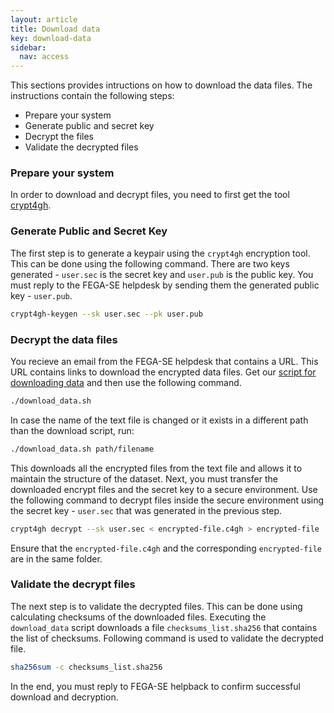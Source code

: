 ```yaml
---
layout: article
title: Download data
key: download-data
sidebar:
  nav: access
---
```



This sections provides intructions on how to download the data files. The instructions
contain the following steps: 

* Prepare your system
* Generate public and secret key
* Decrypt the files
* Validate the decrypted files


### Prepare your system

In order to download and decrypt files, you need to first get the tool
[crypt4gh](https://www.ga4gh.org/news/crypt4gh-a-secure-method-for-sharing-human-genetic-data/). 


### Generate Public and Secret Key

The first step is to generate a keypair using the `crypt4gh` encryption tool. This can be done using the following command. There are two keys generated - `user.sec` is the secret key and `user.pub` is the public key. You must reply to the FEGA-SE helpdesk by sending them the generated public key - `user.pub`. 

```bash
crypt4gh-keygen --sk user.sec --pk user.pub
```

### Decrypt the data files

You recieve an email from the FEGA-SE helpdesk that contains a URL. This URL contains links to download the encrypted data files. Get our [script for downloading data](download-data-script.html) and then use the following command.


```bash
./download_data.sh
```
In case the name of the text file is changed or it exists in a different path than the download script, run:

```bash
./download_data.sh path/filename
```

This downloads all the encrypted files from the text file and allows it to maintain the structure of the dataset. Next, you must transfer the downloaded encrypt files and the secret key to a secure environment. Use the following command to decrypt files inside the secure environment using the secret key - `user.sec` that was generated in the previous step.

```bash
crypt4gh decrypt --sk user.sec < encrypted-file.c4gh > encrypted-file
```
Ensure that the `encrypted-file.c4gh` and the corresponding `encrypted-file` are in the same folder. 


### Validate the decrypt files

The next step is to validate the decrypted files. This can be done using calculating checksums of the downloaded files. Executing the `download_data` script downloads a file `checksums_list.sha256` that contains the list of checksums. Following command is used to validate the decrypted file.

```bash
sha256sum -c checksums_list.sha256
```

In the end, you must reply to FEGA-SE helpback to confirm successful download and decryption.
